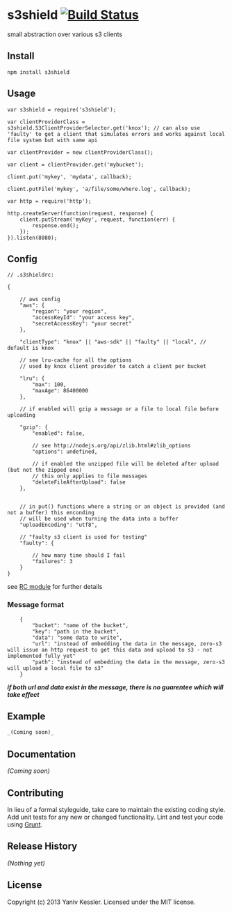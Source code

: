 # s3shield [![Build Status](https://secure.travis-ci.org/kessler/s3shield.png?branch=master)](http://travis-ci.org/kessler/s3shield)

small abstraction over various s3 clients

## Install
```
npm install s3shield
```

## Usage
```
var s3shield = require('s3shield');

var clientProviderClass = s3shield.S3ClientProviderSelector.get('knox'); // can also use 'faulty' to get a client that simulates errors and works against local file system but with same api

var clientProvider = new clientProviderClass();

var client = clientProvider.get('mybucket');

client.put('mykey', 'mydata', callback);

client.putFile('mykey', 'a/file/some/where.log', callback);

var http = require('http');

http.createServer(function(request, response) {
	client.putStream('myKey', request, function(err) {
		response.end();
	});
}).listen(8080);

```

## Config
```
// .s3shieldrc:

{

	// aws config
	"aws": {
		"region": "your region",
		"accessKeyId": "your access key",
		"secretAccessKey": "your secret"
	},

	"clientType": "knox" || "aws-sdk" || "faulty" || "local", // default is knox

	// see lru-cache for all the options
	// used by knox client provider to catch a client per bucket

	"lru": {
		"max": 100,
		"maxAge": 86400000
	},

	// if enabled will gzip a message or a file to local file before uploading

	"gzip": {
		"enabled": false,

		// see http://nodejs.org/api/zlib.html#zlib_options
		"options": undefined,

		// if enabled the unzipped file will be deleted after upload (but not the zipped one)
		// this only applies to file messages
		"deleteFileAfterUpload": false
	},


	// in put() functions where a string or an object is provided (and not a buffer) this enconding
	// will be used when turning the data into a buffer
	"uploadEncoding": "utf8",

	// "faulty s3 client is used for testing"
	"faulty": {

		// how many time should I fail
		"failures": 3
	}
}
```
see [RC module](https://github.com/dominictarr/rc) for further details

### Message format
```
	{
		"bucket": "name of the bucket",
		"key": "path in the bucket",
		"data": "some data to write",
		"url": "instead of embedding the data in the message, zero-s3 will issue an http request to get this data and upload to s3 - not implemented fully yet"
		"path": "instead of embedding the data in the message, zero-s3 will upload a local file to s3"
	}
```
***if both url and data exist in the message, there is no guarentee which will take effect***

## Example
```javascript
_(Coming soon)_
```

## Documentation
_(Coming soon)_

## Contributing
In lieu of a formal styleguide, take care to maintain the existing coding style. Add unit tests for any new or changed functionality. Lint and test your code using [Grunt](http://gruntjs.com/).

## Release History
_(Nothing yet)_

## License
Copyright (c) 2013 Yaniv Kessler. Licensed under the MIT license.
